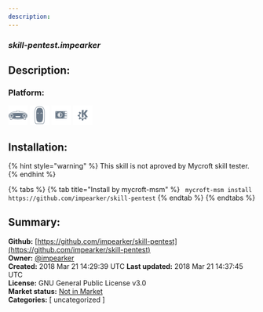 ```yaml
---
description: 
---
```


### _skill-pentest.impearker_  
## Description:  
  
  
  
### Platform:  
 ![Mark I](../.gitbook/assets/mark-1-icon.png)  ![Mark II](../.gitbook/assets/mark-2-icon.png)  ![Picroft](../.gitbook/assets/picroft-icon.png)  ![plasmoid](../.gitbook/assets/kde.png)   
## Installation:  
{% hint style="warning" %}
This skill is not aproved by Mycroft skill tester.
{% endhint %}
    
{% tabs %}
{% tab title="Install by mycroft-msm" %}
``` mycroft-msm install https://github.com/impearker/skill-pentest```
{% endtab %}
  {% endtabs %}
    
## Summary:  
**Github:** [https://github.com/impearker/skill-pentest](https://github.com/impearker/skill-pentest)  
**Owner:** [@impearker](https://github.com/impearker)  
**Created:** 2018 Mar 21 14:29:39 UTC  **Last updated:** 2018 Mar 21 14:37:45 UTC  
**License:** GNU General Public License v3.0  
**Market status:** [Not in Market](https://market.mycroft.ai/skill/)  
**Categories:** [ uncategorized ]   
